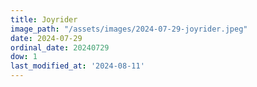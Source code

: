 ```yaml
---
title: Joyrider
image_path: "/assets/images/2024-07-29-joyrider.jpeg"
date: 2024-07-29
ordinal_date: 20240729
dow: 1
last_modified_at: '2024-08-11'
---
```

